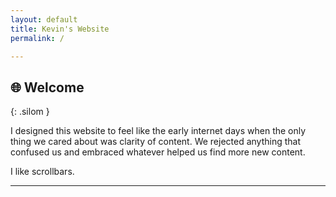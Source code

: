 ```yaml
---
layout: default
title: Kevin's Website
permalink: /

---
```



## 🌐 **Welcome**
{: .silom }

I designed this website to feel like the early internet days when the only thing we cared about was clarity of content. We rejected anything that confused us and embraced whatever helped us find more new content.

I like scrollbars.

---



<!-- Fixes a CSS Bug -->
<script> </script>